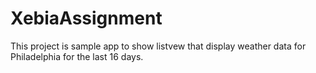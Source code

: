 # XebiaAssignment
This project is sample app to show listvew that display weather data for
Philadelphia for the last 16 days.
